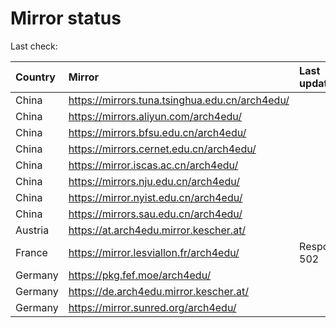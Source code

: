 <script src="./time.js"></script>
# Mirror status
Last check: <script type="text/javascript">localize(1702794116.2249844);</script>

|Country|Mirror|Last update|
|:------|:-----|:----------|
|China|https://mirrors.tuna.tsinghua.edu.cn/arch4edu/|<script type="text/javascript">localize(1702708486);</script>|
|China|https://mirrors.aliyun.com/arch4edu/|<script type="text/javascript">localize(1702708486);</script>|
|China|https://mirrors.bfsu.edu.cn/arch4edu/|<script type="text/javascript">localize(1702708486);</script>|
|China|https://mirrors.cernet.edu.cn/arch4edu/|<script type="text/javascript">localize(1702708486);</script>|
|China|https://mirror.iscas.ac.cn/arch4edu/|<script type="text/javascript">localize(1702708486);</script>|
|China|https://mirrors.nju.edu.cn/arch4edu/|<script type="text/javascript">localize(1702708486);</script>|
|China|https://mirror.nyist.edu.cn/arch4edu/|<script type="text/javascript">localize(1702708486);</script>|
|China|https://mirrors.sau.edu.cn/arch4edu/|<script type="text/javascript">localize(1702708486);</script>|
|Austria|https://at.arch4edu.mirror.kescher.at/|<script type="text/javascript">localize(1702708486);</script>|
|France|https://mirror.lesviallon.fr/arch4edu/|Response 502|
|Germany|https://pkg.fef.moe/arch4edu/|<script type="text/javascript">localize(1702708486);</script>|
|Germany|https://de.arch4edu.mirror.kescher.at/|<script type="text/javascript">localize(1702708486);</script>|
|Germany|https://mirror.sunred.org/arch4edu/|<script type="text/javascript">localize(1702708486);</script>|

<script src="./tablefilter/tablefilter.js"></script>
<script src="./table.js"></script>